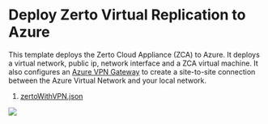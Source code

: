 # Deploy Zerto Virtual Replication to Azure

This template deploys the Zerto Cloud Appliance (ZCA) to Azure. It deploys a virtual network, public ip, network interface and a ZCA virtual machine. It also configures an [Azure VPN Gateway](https://docs.microsoft.com/en-us/azure/vpn-gateway/vpn-gateway-howto-site-to-site-resource-manager-portal) to create a site-to-site connection between the Azure Virtual Network and your local network.


1. [zertoWithVPN.json](./zertoWithVPN.json)


<a href="https://portal.azure.com/#create/Microsoft.Template/uri/https%3A%2F%2Fraw.githubusercontent.com%2Fnavalev%2FARM_Templates%2Fmaster%2FZerto%2FzertoWithVPN.json" target="_blank">
    <img src="http://azuredeploy.net/deploybutton.png"/>
</a>
